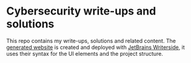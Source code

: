 # Cybersecurity write-ups and solutions

This repo contains my write-ups, solutions and related content.
The [generated website](https://mnlcz.github.io/writeups/home.html) is created and deployed with
[JetBrains Writerside](https://www.jetbrains.com/writerside/), it uses their syntax for the UI elements and the project
structure.


